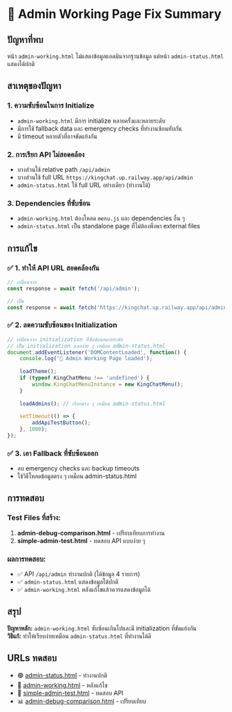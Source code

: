 # 🔧 Admin Working Page Fix Summary

## ปัญหาที่พบ
หน้า `admin-working.html` ไม่แสดงข้อมูลแอดมินจากฐานข้อมูล แต่หน้า `admin-status.html` แสดงได้ปกติ

## สาเหตุของปัญหา

### 1. **ความซับซ้อนในการ Initialize**
- `admin-working.html` มีการ initialize หลายครั้งและหลายระดับ
- มีการใช้ fallback data และ emergency checks ที่ทำงานซ้อนทับกัน
- มี timeout หลายตัวที่อาจขัดแย้งกัน

### 2. **การเรียก API ไม่สอดคล้อง**
- บางส่วนใช้ relative path `/api/admin` 
- บางส่วนใช้ full URL `https://kingchat.up.railway.app/api/admin`
- `admin-status.html` ใช้ full URL อย่างเดียว (ทำงานได้)

### 3. **Dependencies ที่ซับซ้อน**
- `admin-working.html` ต้องโหลด `menu.js` และ dependencies อื่น ๆ
- `admin-status.html` เป็น standalone page ที่ไม่ต้องพึ่งพา external files

## การแก้ไข

### ✅ 1. ทำให้ API URL สอดคล้องกัน
```javascript
// เปลี่ยนจาก
const response = await fetch('/api/admin');

// เป็น
const response = await fetch('https://kingchat.up.railway.app/api/admin');
```

### ✅ 2. ลดความซับซ้อนของ Initialization
```javascript
// เปลี่ยนจาก initialization ที่ซับซ้อนหลายระดับ
// เป็น initialization แบบง่าย ๆ เหมือน admin-status.html
document.addEventListener('DOMContentLoaded', function() {
    console.log('🚀 Admin Working Page loaded');
    
    loadTheme();
    if (typeof KingChatMenu !== 'undefined') {
        window.KingChatMenuInstance = new KingChatMenu();
    }
    
    loadAdmins(); // เรียกตรง ๆ เหมือน admin-status.html
    
    setTimeout(() => {
        addApiTestButton();
    }, 1000);
});
```

### ✅ 3. เอา Fallback ที่ซับซ้อนออก
- ลบ emergency checks และ backup timeouts
- ใช้วิธีโหลดข้อมูลตรง ๆ เหมือน admin-status.html

## การทดสอบ

### Test Files ที่สร้าง:
1. **admin-debug-comparison.html** - เปรียบเทียบการทำงาน
2. **simple-admin-test.html** - ทดสอบ API แบบง่าย ๆ

### ผลการทดสอบ:
- ✅ API `/api/admin` ทำงานปกติ (ได้ข้อมูล 4 รายการ)
- ✅ `admin-status.html` แสดงข้อมูลได้ปกติ
- ✅ `admin-working.html` หลังแก้ไขแล้วควรแสดงข้อมูลได้

## สรุป
**ปัญหาหลัก:** `admin-working.html` ซับซ้อนเกินไปและมี initialization ที่ขัดแย้งกัน  
**วิธีแก้:** ทำให้เรียบง่ายเหมือน `admin-status.html` ที่ทำงานได้ดี

## URLs ทดสอบ
- 🟢 [admin-status.html](https://kingchat.up.railway.app/admin-status.html) - ทำงานปกติ
- 🔧 [admin-working.html](https://kingchat.up.railway.app/admin-working.html) - หลังแก้ไข
- 🧪 [simple-admin-test.html](https://kingchat.up.railway.app/simple-admin-test.html) - ทดสอบ API
- 📊 [admin-debug-comparison.html](https://kingchat.up.railway.app/admin-debug-comparison.html) - เปรียบเทียบ
